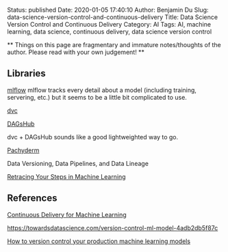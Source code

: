 Status: published
Date: 2020-01-05 17:40:10
Author: Benjamin Du
Slug: data-science-version-control-and-continuous-delivery
Title: Data Science Version Control and Continuous Delivery
Category: AI
Tags: AI, machine learning, data science, continuous delivery, data science version control

**
Things on this page are fragmentary and immature notes/thoughts of the author.
Please read with your own judgement!
**

## Libraries

[mlflow](https://mlflow.org/docs/latest/index.html)
mlflow tracks every detail about a model (including training, servering, etc.)
but it seems to be a little bit complicated to use.

[dvc](https://dvc.org/)

[DAGsHub](https://dagshub.com/)

dvc + DAGsHub sounds like a good lightweighted way to go.

[Pachyderm](https://github.com/pachyderm/pachyderm)

Data Versioning, Data Pipelines, and Data Lineage

[Retracing Your Steps in Machine Learning](https://medium.com/thelaunchpad/retracing-your-steps-in-machine-learning-ml-versioning-74d19a66bd08)

## References

[Continuous Delivery for Machine Learning](https://martinfowler.com/articles/cd4ml.html)

https://towardsdatascience.com/version-control-ml-model-4adb2db5f87c

[How to version control your production machine learning models](https://algorithmia.com/blog/how-to-version-control-your-production-machine-learning-models)
